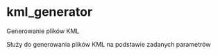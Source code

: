 # kml_generator
Generowanie plików KML

Służy do generowania plików KML na podstawie zadanych parametrów
